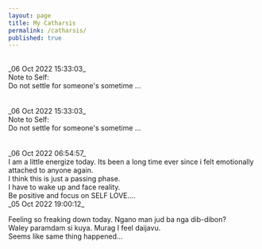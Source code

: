 ```yaml
---
layout: page
title: My Catharsis
permalink: /catharsis/
published: true
---
```

<br>
_06 Oct 2022 15:33:03_
<br>
Note to Self: 
<br>
Do not settle for someone's sometime ...
<br>
<br>
<br>
_06 Oct 2022 15:33:03_
<br>
Note to Self: 
<br>
Do not settle for someone's sometime ...
<br>
<br>
<br>
_06 Oct 2022 06:54:57_
<br>
I am a little energize today. Its been a long time ever since i felt emotionally attached to anyone again.
<br>
I think this is just a passing phase.
<br>
I have to wake up and face reality.
<br>
Be positive and focus on SELF LOVE....
<br>
_05 Oct 2022 19:00:12_

Feeling so freaking down today. Ngano man jud ba nga dib-dibon?
<br>
Waley paramdam si kuya. Murag I feel daijavu.
<br>
Seems like same thing happened...
<br>
<br>
